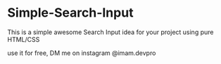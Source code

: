 # Simple-Search-Input
This is a simple awesome Search Input idea for your project using pure HTML/CSS

use it for free,
DM me on instagram @imam.devpro


